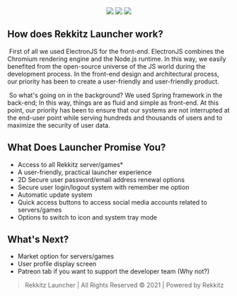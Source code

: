 <div style="align-items:center; text-align:center;">
 <img src="https://rekkitzcity.com/assets/images/Rekkitz-Launcher-Logo-Mini.png"/>
 <img src="https://rekkitzcity.com/assets/images/Electron-Logo-Mini.png"/>
 <img src="https://rekkitzcity.com/assets/images/Spring-Logo-Mini.png"/>
</div>

## How does Rekkitz Launcher work?

&nbsp;First of all we used ElectronJS for the front-end. ElectronJS combines the Chromium rendering engine and the Node.js runtime. In this way, we easily benefited from the open-source universe of the JS world during the development process. In the front-end design and architectural process, our priority has been to create a user-friendly and user-friendly product.

&nbsp;So what's going on in the background? We used Spring framework in the back-end; In this way, things are as fluid and simple as front-end. At this point, our priority has been to ensure that our systems are not interrupted at the end-user point while serving hundreds and thousands of users and to maximize the security of user data.


## What Does Launcher Promise You?

- Access to all Rekkitz server/games*
- A user-friendly, practical launcher experience
- 2D Secure user password/email address renewal options
- Secure user login/logout system with remember me option
- Automatic update system
- Quick access buttons to access social media accounts related to servers/games
- Options to switch to icon and system tray mode

## What's Next?

- Market option for servers/games
- User profile display screen
- Patreon tab if you want to support the developer team (Why not?)


> Rekkitz Launcher | All Rights Reserved © 2021 | Powered by Rekkitz
